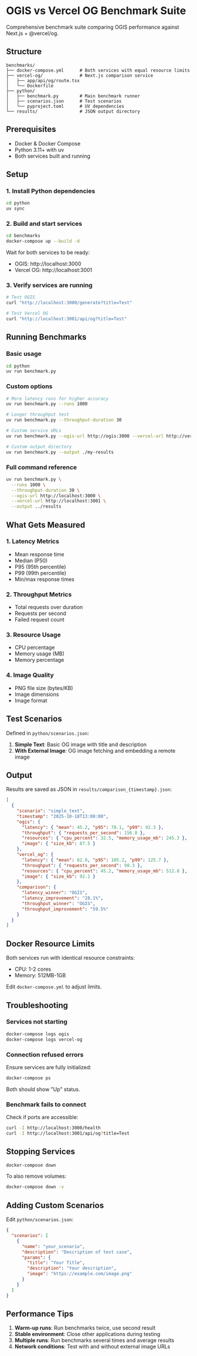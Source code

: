 # OGIS vs Vercel OG Benchmark Suite

Comprehensive benchmark suite comparing OGIS performance against Next.js + @vercel/og.

## Structure

```
benchmarks/
├── docker-compose.yml      # Both services with equal resource limits
├── vercel-og/              # Next.js comparison service
│   ├── app/api/og/route.tsx
│   └── Dockerfile
├── python/
│   ├── benchmark.py        # Main benchmark runner
│   ├── scenarios.json      # Test scenarios
│   └── pyproject.toml      # UV dependencies
└── results/                # JSON output directory
```

## Prerequisites

- Docker & Docker Compose
- Python 3.11+ with uv
- Both services built and running

## Setup

### 1. Install Python dependencies

```bash
cd python
uv sync
```

### 2. Build and start services

```bash
cd benchmarks
docker-compose up --build -d
```

Wait for both services to be ready:
- OGIS: http://localhost:3000
- Vercel OG: http://localhost:3001

### 3. Verify services are running

```bash
# Test OGIS
curl "http://localhost:3000/generate?title=Test"

# Test Vercel OG
curl "http://localhost:3001/api/og?title=Test"
```

## Running Benchmarks

### Basic usage

```bash
cd python
uv run benchmark.py
```

### Custom options

```bash
# More latency runs for higher accuracy
uv run benchmark.py --runs 1000

# Longer throughput test
uv run benchmark.py --throughput-duration 30

# Custom service URLs
uv run benchmark.py --ogis-url http://ogis:3000 --vercel-url http://vercel:3001

# Custom output directory
uv run benchmark.py --output ./my-results
```

### Full command reference

```bash
uv run benchmark.py \
  --runs 1000 \
  --throughput-duration 30 \
  --ogis-url http://localhost:3000 \
  --vercel-url http://localhost:3001 \
  --output ../results
```

## What Gets Measured

### 1. Latency Metrics
- Mean response time
- Median (P50)
- P95 (95th percentile)
- P99 (99th percentile)
- Min/max response times

### 2. Throughput Metrics
- Total requests over duration
- Requests per second
- Failed request count

### 3. Resource Usage
- CPU percentage
- Memory usage (MB)
- Memory percentage

### 4. Image Quality
- PNG file size (bytes/KB)
- Image dimensions
- Image format

## Test Scenarios

Defined in `python/scenarios.json`:

1. **Simple Text**: Basic OG image with title and description
2. **With External Image**: OG image fetching and embedding a remote image

## Output

Results are saved as JSON in `results/comparison_{timestamp}.json`:

```json
[
  {
    "scenario": "simple_text",
    "timestamp": "2025-10-18T13:00:00",
    "ogis": {
      "latency": { "mean": 45.2, "p95": 78.1, "p99": 92.3 },
      "throughput": { "requests_per_second": 156.8 },
      "resources": { "cpu_percent": 32.5, "memory_usage_mb": 245.3 },
      "image": { "size_kb": 87.5 }
    },
    "vercel_og": {
      "latency": { "mean": 62.8, "p95": 105.2, "p99": 125.7 },
      "throughput": { "requests_per_second": 98.3 },
      "resources": { "cpu_percent": 45.2, "memory_usage_mb": 512.8 },
      "image": { "size_kb": 92.1 }
    },
    "comparison": {
      "latency_winner": "OGIS",
      "latency_improvement": "28.1%",
      "throughput_winner": "OGIS",
      "throughput_improvement": "59.5%"
    }
  }
]
```

## Docker Resource Limits

Both services run with identical resource constraints:
- CPU: 1-2 cores
- Memory: 512MB-1GB

Edit `docker-compose.yml` to adjust limits.

## Troubleshooting

### Services not starting

```bash
docker-compose logs ogis
docker-compose logs vercel-og
```

### Connection refused errors

Ensure services are fully initialized:
```bash
docker-compose ps
```

Both should show "Up" status.

### Benchmark fails to connect

Check if ports are accessible:
```bash
curl -I http://localhost:3000/health
curl -I http://localhost:3001/api/og?title=Test
```

## Stopping Services

```bash
docker-compose down
```

To also remove volumes:
```bash
docker-compose down -v
```

## Adding Custom Scenarios

Edit `python/scenarios.json`:

```json
{
  "scenarios": [
    {
      "name": "your_scenario",
      "description": "Description of test case",
      "params": {
        "title": "Your Title",
        "description": "Your description",
        "image": "https://example.com/image.png"
      }
    }
  ]
}
```

## Performance Tips

1. **Warm-up runs**: Run benchmarks twice, use second result
2. **Stable environment**: Close other applications during testing
3. **Multiple runs**: Run benchmarks several times and average results
4. **Network conditions**: Test with and without external image URLs